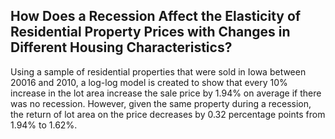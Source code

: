 ## How Does a Recession Affect the Elasticity of Residential Property Prices with Changes in Different Housing Characteristics?

Using a sample of residential properties that were sold in Iowa between 20016 and 2010, a log-log model is created to show that every 10% increase in the lot area increase the sale price by 1.94% on average if there was no recession. However, given the same property during a recession, the return of lot area on the price decreases by 0.32 percentage points from 1.94% to 1.62%.
